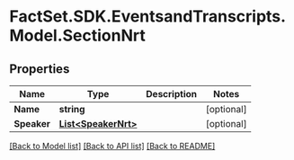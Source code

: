 # FactSet.SDK.EventsandTranscripts.Model.SectionNrt

## Properties

Name | Type | Description | Notes
------------ | ------------- | ------------- | -------------
**Name** | **string** |  | [optional] 
**Speaker** | [**List&lt;SpeakerNrt&gt;**](SpeakerNrt.md) |  | [optional] 

[[Back to Model list]](../README.md#documentation-for-models) [[Back to API list]](../README.md#documentation-for-api-endpoints) [[Back to README]](../README.md)

